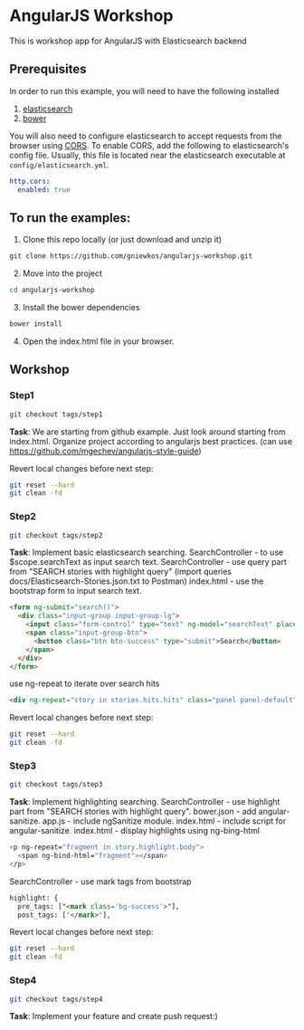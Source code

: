 # AngularJS Workshop

This is workshop app for AngularJS with Elasticsearch backend

## Prerequisites

In order to run this example, you will need to have the following installed
  1. [elasticsearch](http://www.elasticsearch.org/guide/en/elasticsearch/guide/current/_installing_elasticsearch.html)
  2. [bower](http://bower.io/#install-bower)

You will also need to configure elasticsearch to accept requests from the browser using [CORS](http://en.wikipedia.org/wiki/Cross-origin_resource_sharing). To enable CORS, add the following to elasticsearch's config file. Usually, this file is located near the elasticsearch executable at `config/elasticsearch.yml`.

```yml
http.cors:
  enabled: true
```

## To run the examples:
1. Clone this repo locally (or just download and unzip it)

  ```sh
  git clone https://github.com/gniewkos/angularjs-workshop.git
  ```

2. Move into the project

  ```sh
  cd angularjs-workshop
  ```

3. Install the bower dependencies

  ```sh
  bower install
  ```

4. Open the index.html file in your browser.


## Workshop

### Step1

  ```sh
  git checkout tags/step1
  ```

**Task**: We are starting from github example. Just look around starting from index.html.
Organize project according to angularjs best practices.
(can use https://github.com/mgechev/angularjs-style-guide)

Revert local changes before next step:

  ```sh
  git reset --hard
  git clean -fd
  ```

### Step2

  ```sh
  git checkout tags/step2
  ```

**Task**: Implement basic elasticsearch searching.
SearchController - to use $scope.searchText as input search text.
SearchController - use query part from "SEARCH stories with highlight query" (import queries docs/Elasticsearch-Stories.json.txt to Postman)
index.html - use the bootstrap form to input search text.

  ```html
  <form ng-submit="search()">
    <div class="input-group input-group-lg">
      <input class="form-control" type="text" ng-model="searchText" placeholder="Search for ...">
      <span class="input-group-btn">
        <button class="btn btn-success" type="submit">Search</button>
      </span>
    </div>
  </form>
  ```
use ng-repeat to iterate over search hits

  ```html
  <div ng-repeat="story in stories.hits.hits" class="panel panel-default">
  ```

Revert local changes before next step:

  ```sh
  git reset --hard
  git clean -fd
  ```

### Step3

  ```sh
  git checkout tags/step3
  ```

**Task**: Implement highlighting searching.
SearchController - use highlight part from "SEARCH stories with highlight query".
bower.json - add angular-sanitize.
app.js - include ngSanitize module.
index.html - include script for angular-sanitize.
index.html - display highlights using ng-bing-html

  ```sh
  <p ng-repeat="fragment in story.highlight.body">
    <span ng-bind-html="fragment"></span>
  </p>
  ```
SearchController - use mark tags from bootstrap

  ```html
  highlight: {
    pre_tags: ["<mark class='bg-success'>"],
    post_tags: ['</mark>'],
  ```

Revert local changes before next step:

  ```sh
  git reset --hard
  git clean -fd
  ```

### Step4

  ```sh
  git checkout tags/step4
  ```

**Task**: Implement your feature and create push request:)

